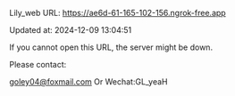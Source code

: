 Lily_web URL: https://ae6d-61-165-102-156.ngrok-free.app

Updated at: 2024-12-09 13:04:51

If you cannot open this URL, the server might be down.

Please contact: 

goley04@foxmail.com Or Wechat:GL_yeaH